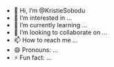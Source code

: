 - 👋 Hi, I’m @KristieSobodu
- 👀 I’m interested in ...
- 🌱 I’m currently learning ...
- 💞️ I’m looking to collaborate on ...
- 📫 How to reach me ...
- 😄 Pronouns: ...
- ⚡ Fun fact: ...

<!---
KristieSobodu/KristieSobodu is a ✨ special ✨ repository because its `README.md` (this file) appears on your GitHub profile.
You can click the Preview link to take a look at your changes.
--->
